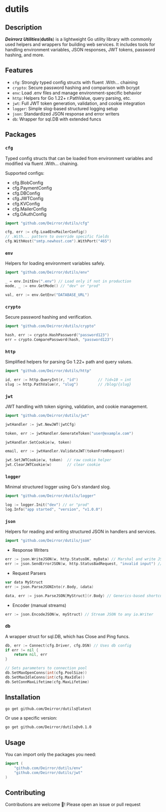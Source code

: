 # dutils

Description
-

***Deirrorz Utilities***(**dutils**) is a lightweight Go utility library with commonly used helpers and wrappers for building web services. It includes tools for handling environment variables, JSON responses, JWT tokens, password hashing, and more.

## Features

- `cfg`: Strongly typed config structs with fluent .With... chaining
- `crypto`: Secure password hashing and comparison with bcrypt
- `env`: Load .env files and manage environment-specific behavior
- `http`: Helpers for Go 1.22+ r.PathValue, query parsing, etc.
- `jwt`: Full JWT token generation, validation, and cookie integration
- `logger`: Simple slog-based structured logging setup
- `json`: Standardized JSON response and error writers
- `db`: Wrapper for sql.DB with extended funcs

## Packages

### `cfg`

Typed config structs that can be loaded from environment variables and modified via fluent .With... chaining.

Supported configs:
- cfg.BlobConfig
- cfg.PaymentConfig
- cfg.DBConfig
- cfg.JWTConfig
- cfg.KVConfig
- cfg.MailerConfig
- cfg.OAuthConfig

```go
import "github.com/Deirror/dutils/cfg"

cfg, err := cfg.LoadEnvMailerConfig()
// .With... pattern to override specific fields
cfg.WithHost("smtp.newhost.com").WithPort("465")
```

### `env`

Helpers for loading environment variables safely.

```go
import "github.com/Deirror/dutils/env"

_ = env.InitEnv(".env") // Load only if not in production
mode, _ := env.GetMode() // "dev" or "prod"

val, err := env.GetEnv("DATABASE_URL")
```

### `crypto`

Secure password hashing and verification.

```go
import "github.com/Deirror/dutils/crypto"

hash, err := crypto.HashPassword("password123")
err = crypto.ComparePassword(hash, "password123")
```

### `http`

Simplified helpers for parsing Go 1.22+ path and query values.

```go
import "github.com/Deirror/dutils/http"

id, err := http.QueryInt(r, "id")         // ?id=10 → int
slug := http.PathValue(r, "slug")         // /blog/{slug}
```

### `jwt`

JWT handling with token signing, validation, and cookie management.

```go
import "github.com/Deirror/dutils/jwt"

jwtHandler := jwt.NewJWT(jwtCfg)

token, err := jwtHandler.GenerateToken("user@example.com")

jwtHandler.SetCookie(w, token)

email, err := jwtHandler.ValidateJWT(tokenFromRequest)

jwt.SetJWTCookie(w, token)  // raw cookie helper
jwt.ClearJWTCookie(w)       // clear cookie
```

### `logger`

Minimal structured logger using Go's standard slog.

```go
import "github.com/Deirror/dutils/logger"

log := logger.Init("dev") // or "prod"
log.Info("app started", "version", "v1.0.0")
```

### `json`

Helpers for reading and writing structured JSON in handlers and services.

```go
import "github.com/Deirror/dutils/json"
```

- Response Writers
  
```go
err := json.WriteJSON(w, http.StatusOK, myData) // Marshal and write JSON
err := json.SendErrorJSON(w, http.StatusBadRequest, "invalid input") // {"error": "..."}
```

- Request Parsers

```go
var data MyStruct
err := json.ParseJSONInto(r.Body, &data)

data, err := json.ParseJSON[MyStruct](r.Body) // Generics-based shortcut
```

- Encoder (manual streams)

```go
err := json.EncodeJSON(w, myStruct) // Stream JSON to any io.Writer
```

### `db`

A wrapper struct for sql.DB, which has Close and Ping funcs.

```go
db, err := Connect(cfg.Driver, cfg.DSN) // Uses db config
if err != nil {
    return nil, err
}

// Sets parameters to connection pool
db.SetMaxOpenConns(int(cfg.PoolSize))
db.SetMaxIdleConns(int(cfg.MaxIdle))
db.SetConnMaxLifetime(cfg.MaxLifetime)
```

## Installation
```bash
go get github.com/Deirror/dutils@latest
```

Or use a specific version:

```bash
go get github.com/Deirror/dutils@v0.1.0
```

## Usage

You can import only the packages you need:

```go
import (
    "github.com/Deirror/dutils/env"
    "github.com/Deirror/dutils/jwt"
)
```

## Contributing

Contributions are welcome 🤝! Please open an issue or pull request

